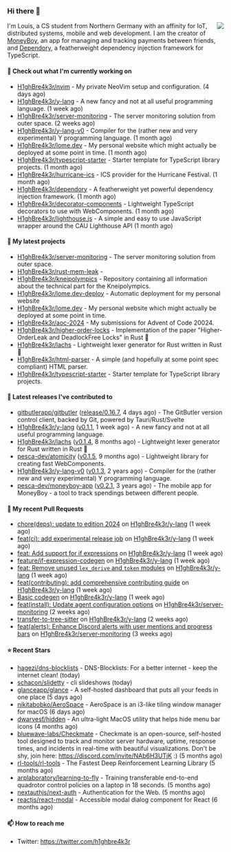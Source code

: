 ### Hi there 👋


<img align="right" src="https://github-readme-stats.vercel.app/api?username=h1ghbre4k3r">

I'm Louis, a CS student from Northern Germany with an affinity for IoT, distributed systems, mobile and web development. I am the creator of [MoneyBoy](https://github.com/pesca-dev/moneyboy-app), an app for managing and tracking payments between friends, and [Dependory](https://github.com/H1ghBre4k3r/dependory), a featherweight dependency injection framework for TypeScript.

#### 👷 Check out what I'm currently working on

- [H1ghBre4k3r/nvim](https://github.com/H1ghBre4k3r/nvim) - My private NeoVim setup and configuration. (4 days ago)
- [H1ghBre4k3r/y-lang](https://github.com/H1ghBre4k3r/y-lang) - A new fancy and not at all useful programming language. (1 week ago)
- [H1ghBre4k3r/server-monitoring](https://github.com/H1ghBre4k3r/server-monitoring) - The server monitoring solution from outer space. (2 weeks ago)
- [H1ghBre4k3r/y-lang-v0](https://github.com/H1ghBre4k3r/y-lang-v0) - Compiler for the (rather new and very experimental) Y programming language.  (1 month ago)
- [H1ghBre4k3r/lome.dev](https://github.com/H1ghBre4k3r/lome.dev) - My personal website which might actually be deployed at some point in time. (1 month ago)
- [H1ghBre4k3r/typescript-starter](https://github.com/H1ghBre4k3r/typescript-starter) - Starter template for TypeScript library projects. (1 month ago)
- [H1ghBre4k3r/hurricane-ics](https://github.com/H1ghBre4k3r/hurricane-ics) - ICS provider for the Hurricane Festival. (1 month ago)
- [H1ghBre4k3r/dependory](https://github.com/H1ghBre4k3r/dependory) - A featherweight yet powerful dependency injection framework. (1 month ago)
- [H1ghBre4k3r/decorator-components](https://github.com/H1ghBre4k3r/decorator-components) - Lightweight TypeScript decorators to use with WebComponents. (1 month ago)
- [H1ghBre4k3r/lighthouse.js](https://github.com/H1ghBre4k3r/lighthouse.js) - A simple and easy to use JavaScript wrapper around the CAU Lighthouse API (1 month ago)

#### 🌱 My latest projects

- [H1ghBre4k3r/server-monitoring](https://github.com/H1ghBre4k3r/server-monitoring) - The server monitoring solution from outer space.
- [H1ghBre4k3r/rust-mem-leak](https://github.com/H1ghBre4k3r/rust-mem-leak) - 
- [H1ghBre4k3r/kneipolympics](https://github.com/H1ghBre4k3r/kneipolympics) - Repository containing all information about the technical part for the Kneipolympics.
- [H1ghBre4k3r/lome.dev-deploy](https://github.com/H1ghBre4k3r/lome.dev-deploy) - Automatic deployment for my personal website
- [H1ghBre4k3r/lome.dev](https://github.com/H1ghBre4k3r/lome.dev) - My personal website which might actually be deployed at some point in time.
- [H1ghBre4k3r/aoc-2024](https://github.com/H1ghBre4k3r/aoc-2024) - My submissions for Advent of Code 20024.
- [H1ghBre4k3r/higher-order-locks](https://github.com/H1ghBre4k3r/higher-order-locks) - Implementation of the paper &#34;Higher-OrderLeak and DeadlockFree Locks&#34; in Rust 🦀
- [H1ghBre4k3r/lachs](https://github.com/H1ghBre4k3r/lachs) - Lightweight lexer generator for Rust written in Rust 🦀
- [H1ghBre4k3r/html-parser](https://github.com/H1ghBre4k3r/html-parser) - A simple (and hopefully at some point spec compliant) HTML parser.
- [H1ghBre4k3r/typescript-starter](https://github.com/H1ghBre4k3r/typescript-starter) - Starter template for TypeScript library projects.

#### 🔭 Latest releases I've contributed to

- [gitbutlerapp/gitbutler](https://github.com/gitbutlerapp/gitbutler) ([release/0.16.7](https://github.com/gitbutlerapp/gitbutler/releases/tag/release/0.16.7), 4 days ago) - The GitButler version control client, backed by Git, powered by Tauri/Rust/Svelte
- [H1ghBre4k3r/y-lang](https://github.com/H1ghBre4k3r/y-lang) ([v0.1.1](https://github.com/H1ghBre4k3r/y-lang/releases/tag/v0.1.1), 1 week ago) - A new fancy and not at all useful programming language.
- [H1ghBre4k3r/lachs](https://github.com/H1ghBre4k3r/lachs) ([v0.1.4](https://github.com/H1ghBre4k3r/lachs/releases/tag/v0.1.4), 8 months ago) - Lightweight lexer generator for Rust written in Rust 🦀
- [pesca-dev/atomicity](https://github.com/pesca-dev/atomicity) ([v0.1.5](https://github.com/pesca-dev/atomicity/releases/tag/v0.1.5), 9 months ago) - Lightweight library for creating fast WebComponents.
- [H1ghBre4k3r/y-lang-v0](https://github.com/H1ghBre4k3r/y-lang-v0) ([v0.1.3](https://github.com/H1ghBre4k3r/y-lang-v0/releases/tag/v0.1.3), 2 years ago) - Compiler for the (rather new and very experimental) Y programming language. 
- [pesca-dev/moneyboy-app](https://github.com/pesca-dev/moneyboy-app) ([v0.2.1](https://github.com/pesca-dev/moneyboy-app/releases/tag/v0.2.1), 3 years ago) - The mobile app for MoneyBoy - a tool to track spendings between different people.

#### 🔨 My recent Pull Requests

- [chore(deps): update to edition 2024](https://github.com/H1ghBre4k3r/y-lang/pull/239) on [H1ghBre4k3r/y-lang](https://github.com/H1ghBre4k3r/y-lang) (1 week ago)
- [feat(ci): add experimental release job](https://github.com/H1ghBre4k3r/y-lang/pull/236) on [H1ghBre4k3r/y-lang](https://github.com/H1ghBre4k3r/y-lang) (1 week ago)
- [feat: Add support for if expressions](https://github.com/H1ghBre4k3r/y-lang/pull/235) on [H1ghBre4k3r/y-lang](https://github.com/H1ghBre4k3r/y-lang) (1 week ago)
- [feature/if-expression-codegen](https://github.com/H1ghBre4k3r/y-lang/pull/234) on [H1ghBre4k3r/y-lang](https://github.com/H1ghBre4k3r/y-lang) (1 week ago)
- [feat: Remove unused `lex_derive` and `token` modules](https://github.com/H1ghBre4k3r/y-lang/pull/233) on [H1ghBre4k3r/y-lang](https://github.com/H1ghBre4k3r/y-lang) (1 week ago)
- [feat(contributing): add comprehensive contributing guide](https://github.com/H1ghBre4k3r/y-lang/pull/232) on [H1ghBre4k3r/y-lang](https://github.com/H1ghBre4k3r/y-lang) (1 week ago)
- [Basic codegen](https://github.com/H1ghBre4k3r/y-lang/pull/231) on [H1ghBre4k3r/y-lang](https://github.com/H1ghBre4k3r/y-lang) (1 week ago)
- [feat(install): Update agent configuration options](https://github.com/H1ghBre4k3r/server-monitoring/pull/23) on [H1ghBre4k3r/server-monitoring](https://github.com/H1ghBre4k3r/server-monitoring) (2 weeks ago)
- [transfer-to-tree-sitter](https://github.com/H1ghBre4k3r/y-lang/pull/227) on [H1ghBre4k3r/y-lang](https://github.com/H1ghBre4k3r/y-lang) (2 weeks ago)
- [feat(alerts): Enhance Discord alerts with user mentions and progress bars](https://github.com/H1ghBre4k3r/server-monitoring/pull/20) on [H1ghBre4k3r/server-monitoring](https://github.com/H1ghBre4k3r/server-monitoring) (3 weeks ago)

#### ⭐ Recent Stars

- [hagezi/dns-blocklists](https://github.com/hagezi/dns-blocklists) - DNS-Blocklists: For a better internet - keep the internet clean! (today)
- [schacon/slidetty](https://github.com/schacon/slidetty) - cli slideshows (today)
- [glanceapp/glance](https://github.com/glanceapp/glance) - A self-hosted dashboard that puts all your feeds in one place (5 days ago)
- [nikitabobko/AeroSpace](https://github.com/nikitabobko/AeroSpace) - AeroSpace is an i3-like tiling window manager for macOS (6 days ago)
- [dwarvesf/hidden](https://github.com/dwarvesf/hidden) - An ultra-light MacOS utility that helps hide menu bar icons (4 months ago)
- [bluewave-labs/Checkmate](https://github.com/bluewave-labs/Checkmate) - Checkmate is an open-source, self-hosted tool designed to track and monitor server hardware, uptime, response times, and incidents in real-time with beautiful visualizations. Don&#39;t be shy, join here: https://discord.com/invite/NAb6H3UTjK :) (5 months ago)
- [rl-tools/rl-tools](https://github.com/rl-tools/rl-tools) - The Fastest Deep Reinforcement Learning Library (5 months ago)
- [arplaboratory/learning-to-fly](https://github.com/arplaboratory/learning-to-fly) - Training transferable end-to-end quadrotor control policies on a laptop in 18 seconds.  (5 months ago)
- [nextauthjs/next-auth](https://github.com/nextauthjs/next-auth) - Authentication for the Web. (5 months ago)
- [reactjs/react-modal](https://github.com/reactjs/react-modal) - Accessible modal dialog component for React (6 months ago)

#### 📫 How to reach me

- Twitter: https://twitter.com/h1ghbre4k3r
